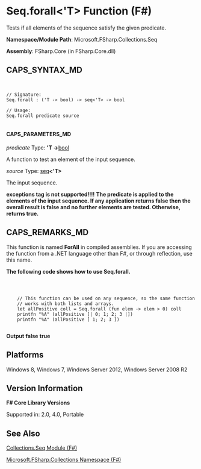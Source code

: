 # Seq.forall<'T> Function (F#)

Tests if all elements of the sequence satisfy the given predicate.

**Namespace/Module Path**: Microsoft.FSharp.Collections.Seq

**Assembly**: FSharp.Core (in FSharp.Core.dll)


## CAPS_SYNTAX_MD



```


// Signature:
Seq.forall : ('T -> bool) -> seq<'T> -> bool

// Usage:
Seq.forall predicate source


```



#### CAPS_PARAMETERS_MD
*predicate*
Type: **'T -&gt;**[bool](http://msdn.microsoft.com/en-us/library/89c0cf9c-49ce-4207-a3be-555851a67dd5)


A function to test an element of the input sequence.


*source*
Type: [seq](http://msdn.microsoft.com/en-us/library/2f0c87c6-8a0d-4d33-92a6-10d1d037ce75)**&lt;'T&gt;**


The input sequence.



**exceptions tag is not supported!!!!**
**The predicate is applied to the elements of the input sequence. If any application returns false then the overall result is false and no further elements are tested. Otherwise, returns true.**
## CAPS_REMARKS_MD
This function is named **ForAll** in compiled assemblies. If you are accessing the function from a .NET language other than F#, or through reflection, use this name.

**The following code shows how to use Seq.forall.**


```



    // This function can be used on any sequence, so the same function
    // works with both lists and arrays.
    let allPositive coll = Seq.forall (fun elem -> elem > 0) coll
    printfn "%A" (allPositive [| 0; 1; 2; 3 |])
    printfn "%A" (allPositive [ 1; 2; 3 ])


```



**Output**
**false**
**true**
## Platforms
Windows 8, Windows 7, Windows Server 2012, Windows Server 2008 R2


## Version Information
**F# Core Library Versions**

Supported in: 2.0, 4.0, Portable




## See Also
[Collections.Seq Module &#40;F&#35;&#41;](Collections.Seq+Module+%28F%23%29.md)

[Microsoft.FSharp.Collections Namespace &#40;F&#35;&#41;](Microsoft.FSharp.Collections+Namespace+%28F%23%29.md)

